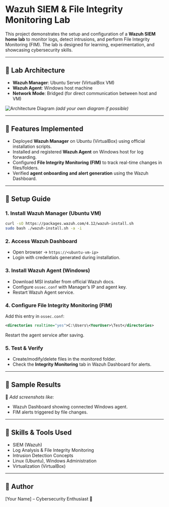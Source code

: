 # Wazuh SIEM & File Integrity Monitoring Lab  

This project demonstrates the setup and configuration of a **Wazuh SIEM home lab** to monitor logs, detect intrusions, and perform File Integrity Monitoring (FIM). The lab is designed for learning, experimentation, and showcasing cybersecurity skills.  

---

## 🔹 Lab Architecture  

- **Wazuh Manager**: Ubuntu Server (VirtualBox VM)  
- **Wazuh Agent**: Windows host machine  
- **Network Mode**: Bridged (for direct communication between host and VM)  

![Architecture Diagram](architecture.png) *(add your own diagram if possible)*  

---

## 🔹 Features Implemented  

- Deployed **Wazuh Manager** on Ubuntu (VirtualBox) using official installation scripts.  
- Installed and registered **Wazuh Agent** on Windows host for log forwarding.  
- Configured **File Integrity Monitoring (FIM)** to track real-time changes in files/folders.  
- Verified **agent onboarding and alert generation** using the Wazuh Dashboard.  

---

## 🔹 Setup Guide  

### 1. Install Wazuh Manager (Ubuntu VM)  
```bash
curl -sO https://packages.wazuh.com/4.12/wazuh-install.sh
sudo bash ./wazuh-install.sh -a -i
```

### 2. Access Wazuh Dashboard  
- Open browser → `https://<ubuntu-vm-ip>`  
- Login with credentials generated during installation.  

### 3. Install Wazuh Agent (Windows)  
- Download MSI installer from official Wazuh docs.  
- Configure `ossec.conf` with Manager’s IP and agent key.  
- Restart Wazuh Agent service.  

### 4. Configure File Integrity Monitoring (FIM)  
Add this entry in `ossec.conf`:  
```xml
<directories realtime="yes">C:\Users\<YourUser>\Test</directories>
```
Restart the agent service after saving.  

### 5. Test & Verify  
- Create/modify/delete files in the monitored folder.  
- Check the **Integrity Monitoring** tab in Wazuh Dashboard for alerts.  

---

## 🔹 Sample Results  

📌 *Add screenshots like:*  
- Wazuh Dashboard showing connected Windows agent.  
- FIM alerts triggered by file changes.  

---

## 🔹 Skills & Tools Used  
- SIEM (Wazuh)  
- Log Analysis & File Integrity Monitoring  
- Intrusion Detection Concepts  
- Linux (Ubuntu), Windows Administration  
- Virtualization (VirtualBox)  

---

## 🔹 Author  
[Your Name] – Cybersecurity Enthusiast 🚀  
